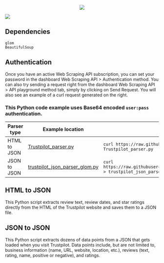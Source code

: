 <p align="center">
<a href="https://dashboard.decodo.com/?page=residential-proxies&utm_source=socialorganic&utm_medium=social&utm_campaign=resi_trial_GITHUB"><img src="https://github.com/user-attachments/assets/60bb48bd-8dcc-48b2-82c9-a218e1e4449c"></a>
</p>


[![](https://dcbadge.vercel.app/api/server/Ja8dqKgvbZ)](https://discord.gg/Ja8dqKgvbZ)

## Dependencies

```http
glom
BeautifulSoup
```

## Authentication

Once you have an active Web Scraping API subscription, you can set your password in the dashboard Web Scraping API > Authentication method. You can also try sending a request right from the dashboard Web Scraping API > API playground method tab, simply by clicking on Send Request. You will also see an example of a curl request generated on the right. 

### This Python code example uses Base64 encoded ```user:pass``` authentication.

| Parser type | Example location         | Download |
| -------------------- | ------------------------ | -------- |
| HTML to JSON        | [Trustpilot_parser.py](https://github.com/Decodo/trustpilot_python_scraper/blob/main/Trustpilot_parser.py) |``` curl https://raw.githubusercontent.com/Decodo/trustpilot_python_scraper/blob/main/Trustpilot_parser.py > Trustpilot_parser.py ``` |
| JSON to JSON                 | [trustpilot_json_parser_glom.py](https://github.com/Decodo/trustpilot_python_scraper/blob/main/trustpilot_json_parser_glom.py)   | ``` curl https://raw.githubusercontent.com/Decodo/trustpilot_python_scraper/blob/main/trustpilot_json_parser_glom.py > trustpilot_json_parser_glom.py ``` |

## HTML to JSON

This Python script extracts review text, review dates, and star ratings directly from the HTML of the Trustpilot website and saves them to a JSON file.

## JSON to JSON

This Python script extracts dozens of data points from a JSON that gets loaded when you visit Trustpilot. Data points include, but are not limited to, business information (name, URL, website, location, etc.), reviews (text, rating, name, positive or negative), and ratings.
